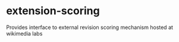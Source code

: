 # extension-scoring
Provides interface to external revision scoring mechanism hosted at wikimedia labs
